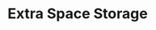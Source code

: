 ---
title: "Extra Space Storage"
url: /mesa/extra-space-storage-east-southern-avenue-2/
shop: storage rental
---